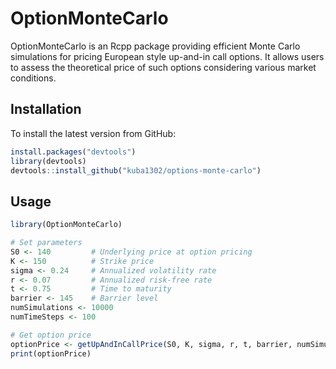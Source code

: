 # OptionMonteCarlo

OptionMonteCarlo is an Rcpp package providing efficient Monte Carlo simulations for pricing European style up-and-in call options. It allows users to assess the theoretical price of such options considering various market conditions.

## Installation

To install the latest version from GitHub:

```r
install.packages("devtools")
library(devtools)
devtools::install_github("kuba1302/options-monte-carlo")
```

## Usage
```r
library(OptionMonteCarlo)

# Set parameters
S0 <- 140         # Underlying price at option pricing
K <- 150          # Strike price
sigma <- 0.24     # Annualized volatility rate
r <- 0.07         # Annualized risk-free rate
t <- 0.75         # Time to maturity
barrier <- 145    # Barrier level
numSimulations <- 10000
numTimeSteps <- 100

# Get option price
optionPrice <- getUpAndInCallPrice(S0, K, sigma, r, t, barrier, numSimulations, numTimeSteps)
print(optionPrice)

```
